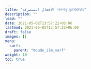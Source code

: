 ```yaml
---
title: "الأفعال المتصرِفة আফআলু মুতাসাররিফাত"
description: ""
lead: ""
date: 2021-05-02T13:57:22+06:00
lastmod: 2021-05-02T13:57:22+06:00
draft: false
images: []
menu: 
  sarf:
    parent: "moudu_ilm_sarf"
weight: 10
toc: true
---
```



